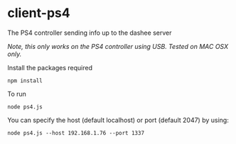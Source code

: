 # client-ps4
The PS4 controller sending info up to the dashee server

*Note, this only works on the PS4 controller using USB. Tested on 
MAC OSX only.*

Install the packages required

    npm install

To run

    node ps4.js
    
You can specify the host (default localhost) or port (default 2047) 
by using:

    node ps4.js --host 192.168.1.76 --port 1337